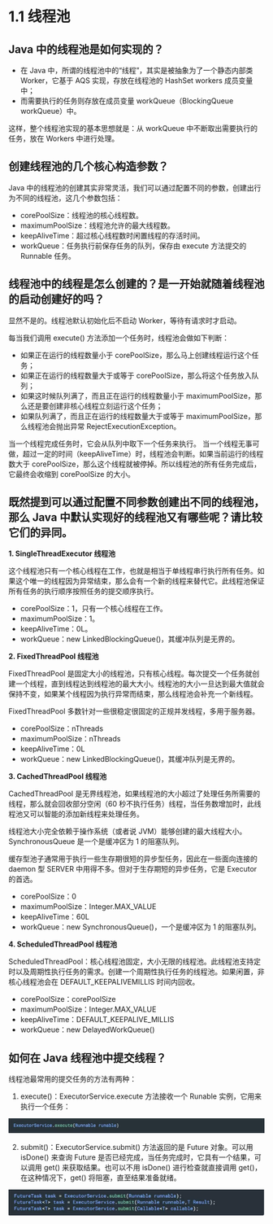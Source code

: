# 1.1 线程池

## Java 中的线程池是如何实现的？

- 在 Java 中，所谓的线程池中的“线程”，其实是被抽象为了一个静态内部类 Worker，它基于 AQS 实现，存放在线程池的 HashSet<Worker> workers 成员变量中；
- 而需要执行的任务则存放在成员变量 workQueue（BlockingQueue<Runnable> workQueue）中。

这样，整个线程池实现的基本思想就是：从 workQueue 中不断取出需要执行的任务，放在 Workers 中进行处理。



## 创建线程池的几个核心构造参数？

Java 中的线程池的创建其实非常灵活，我们可以通过配置不同的参数，创建出行为不同的线程池，这几个参数包括：

- corePoolSize：线程池的核心线程数。
- maximumPoolSize：线程池允许的最大线程数。
- keepAliveTime：超过核心线程数时闲置线程的存活时间。
- workQueue：任务执行前保存任务的队列，保存由 execute 方法提交的 Runnable 任务。



## 线程池中的线程是怎么创建的？是一开始就随着线程池的启动创建好的吗？

显然不是的。线程池默认初始化后不启动 Worker，等待有请求时才启动。

每当我们调用 execute() 方法添加一个任务时，线程池会做如下判断：

- 如果正在运行的线程数量小于 corePoolSize，那么马上创建线程运行这个任务；
- 如果正在运行的线程数量大于或等于 corePoolSize，那么将这个任务放入队列；
- 如果这时候队列满了，而且正在运行的线程数量小于 maximumPoolSize，那么还是要创建非核心线程立刻运行这个任务；
- 如果队列满了，而且正在运行的线程数量大于或等于 maximumPoolSize，那么线程池会抛出异常 RejectExecutionException。

当一个线程完成任务时，它会从队列中取下一个任务来执行。 当一个线程无事可做，超过一定的时间（keepAliveTime）时，线程池会判断。如果当前运行的线程数大于 corePoolSize，那么这个线程就被停掉。所以线程池的所有任务完成后，它最终会收缩到 corePoolSize 的大小。



## 既然提到可以通过配置不同参数创建出不同的线程池，那么 Java 中默认实现好的线程池又有哪些呢？请比较它们的异同。

**1. SingleThreadExecutor 线程池**

这个线程池只有一个核心线程在工作，也就是相当于单线程串行执行所有任务。如果这个唯一的线程因为异常结束，那么会有一个新的线程来替代它。此线程池保证所有任务的执行顺序按照任务的提交顺序执行。

- corePoolSize：1，只有一个核心线程在工作。
- maximumPoolSize：1。
- keepAliveTime：0L。
- workQueue：new LinkedBlockingQueue<Runnable>()，其缓冲队列是无界的。

**2. FixedThreadPool 线程池**

FixedThreadPool 是固定大小的线程池，只有核心线程。每次提交一个任务就创建一个线程，直到线程达到线程池的最大大小。线程池的大小一旦达到最大值就会保持不变，如果某个线程因为执行异常而结束，那么线程池会补充一个新线程。

FixedThreadPool 多数针对一些很稳定很固定的正规并发线程，多用于服务器。

- corePoolSize：nThreads
- maximumPoolSize：nThreads
- keepAliveTime：0L
- workQueue：new LinkedBlockingQueue<Runnable>()，其缓冲队列是无界的。

**3. CachedThreadPool 线程池**

CachedThreadPool 是无界线程池，如果线程池的大小超过了处理任务所需要的线程，那么就会回收部分空闲（60 秒不执行任务）线程，当任务数增加时，此线程池又可以智能的添加新线程来处理任务。

线程池大小完全依赖于操作系统（或者说 JVM）能够创建的最大线程大小。SynchronousQueue 是一个是缓冲区为 1 的阻塞队列。

缓存型池子通常用于执行一些生存期很短的异步型任务，因此在一些面向连接的 daemon 型 SERVER 中用得不多。但对于生存期短的异步任务，它是 Executor 的首选。

- corePoolSize：0
- maximumPoolSize：Integer.MAX_VALUE
- keepAliveTime：60L
- workQueue：new SynchronousQueue<Runnable>()，一个是缓冲区为 1 的阻塞队列。

**4. ScheduledThreadPool 线程池**

ScheduledThreadPool：核心线程池固定，大小无限的线程池。此线程池支持定时以及周期性执行任务的需求。创建一个周期性执行任务的线程池。如果闲置，非核心线程池会在 DEFAULT_KEEPALIVEMILLIS 时间内回收。

- corePoolSize：corePoolSize
- maximumPoolSize：Integer.MAX_VALUE
- keepAliveTime：DEFAULT_KEEPALIVE_MILLIS
- workQueue：new DelayedWorkQueue()



## 如何在 Java 线程池中提交线程？

线程池最常用的提交任务的方法有两种：

1. execute()：ExecutorService.execute 方法接收一个 Runable 实例，它用来执行一个任务：

![](./static/图片1.png)

2. submit()：ExecutorService.submit() 方法返回的是 Future 对象。可以用 isDone() 来查询 Future 是否已经完成，当任务完成时，它具有一个结果，可以调用 get() 来获取结果。也可以不用 isDone() 进行检查就直接调用 get()，在这种情况下，get() 将阻塞，直至结果准备就绪。

![](./static/图片2.png)

